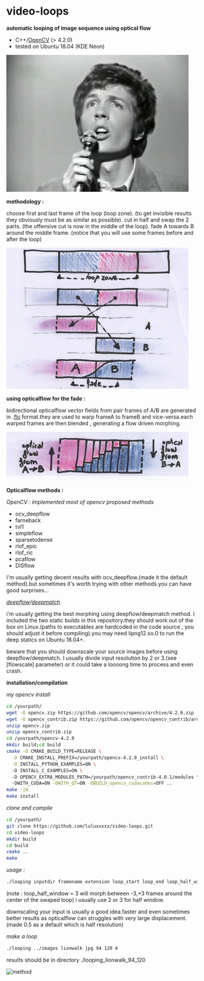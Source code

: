 # video-loops

**automatic looping of image sequence using optical flow**

 - C++/[OpenCV] (> 4.2.0)
 - tested on Ubuntu 18.04 (KDE Neon)
 
![method](./readme_files/ScottWalker.gif)

**methodology :**

choose first and last frame of the loop (loop zone).
(to get invisible results they obviously must be as similar as possible).
cut in half and swap the 2 parts.
(the offensive cut is now in the middle of the loop).
fade A towards B around the middle frame.
(notice that you will use some frames before and after the loop)

![method](./readme_files/loops_method1s.jpg)

**using opticalflow for the fade :** 

bidirectional opticalflow vector fields from pair frames of A/B are generated in .[flo] format.they are used to warp frameA to frameB and vice-versa.each warped frames are then blended , generating a flow driven morphing.

![method](./readme_files/loops_method2s.jpg)

**Opticalflow methods :**

*OpenCV : implemented most of opencv proposed methods*
 -    ocv_deepflow
 -    farneback
 -    tvl1
 -    simpleflow
 -    sparsetodense
 -    rlof_epic
 -    rlof_ric
 -    pcaflow
 -    DISflow
 
I'm usually getting decent results with ocv_deepflow.(made it the default method).but sometimes it's worth trying with other methods.you can have good surprises...

*[deepflow]/[deepmatch]*

i'm usually getting the best morphing using deepflow/deepmatch method. I included the two static builds in this repository.they should work out of the box on Linux.(paths to executables are hardcoded in the code source , you should adjust it before compiling).you may need lipng12.so.0 to run the deep statics on Ubuntu 18.04+.

beware that you should downscale your source images before using deepflow/deepmatch. I usually divide input resolution by 2 or 3.(see [flowscale] parameter) or it could take a loooong time to process and even crash.
 
**installation/compilation**

*my opencv install*

```sh
cd /yourpath/
wget -O opencv.zip https://github.com/opencv/opencv/archive/4.2.0.zip
wget -O opencv_contrib.zip https://github.com/opencv/opencv_contrib/archive/4.2.0.zip
unzip opencv.zip
unzip opencv_contrib.zip
cd /yourpath/opencv-4.2.0
mkdir build;cd build
cmake -D CMAKE_BUILD_TYPE=RELEASE \
  -D CMAKE_INSTALL_PREFIX=/yourpath/opencv-4.2.0_install \
  -D INSTALL_PYTHON_EXAMPLES=ON \ 
  -D INSTALL_C_EXAMPLES=ON \ 
  -D OPENCV_EXTRA_MODULES_PATH=/yourpath/opencv_contrib-4.0.1/modules \ 
  -DWITH_CUDA=ON -DWITH_QT=ON -DBUILD_opencv_cudacodec=OFF ..
make -j8
make install
```

*clone and compile*

```sh
cd /yourpath/
git clone https://github.com/luluxxxxx/video-loops.git
cd video-loops
mkdir build
cd build
cmake ..
make
```
*usage :*

```sh
./looping inputdir framename extension loop_start loop_end loop_half_window
```

(note : loop_half_window = 3 will morph between -3,+3 frames around the center of the swaped loop)
i usually use 2 or 3 for half window.

downscaling your input is usually a good idea.faster and even sometimes better results as opticalflow can struggles with very large displacement.(made 0.5 as a default which is half resolution)

*make a loop*

```sh
./looping ../images lionwalk jpg 94 120 4
```

results should be in directory ./looping_lionwalk_94_120

![method](./readme_files/lionwalk_looped.gif)

[flo]: <http://vision.middlebury.edu/flow/code/flow-code/>
[OpenCV]: <https://docs.opencv.org/4.2.0/d4/dee/tutorial_optical_flow.html>
[deepflow]: <https://thoth.inrialpes.fr/src/deepflow/>
[deepmatch]: <https://thoth.inrialpes.fr/src/deepmatching/>

